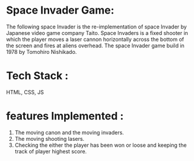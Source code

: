 # Space Invader Game:

The following space Invader is the re-implementation of space Invader by Japanese video game company Taito. 
Space Invaders is a fixed shooter in which the player moves a laser cannon horizontally across the bottom of the screen and fires at aliens overhead.
The space Invader game build in 1978 by Tomohiro Nishikado.

# Tech Stack :
 
HTML, CSS, JS

# features Implemented : 

1. The moving canon and the moving invaders.
2. The moving shooting lasers.
3. Checking the either the player has been won or loose and keeping the track of player highest score.


